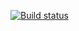 [![Build status](https://ci.appveyor.com/api/projects/status/a7jj3ymbtm8432hp?svg=true)](https://ci.appveyor.com/project/QA-USV/myautomationselenide)
